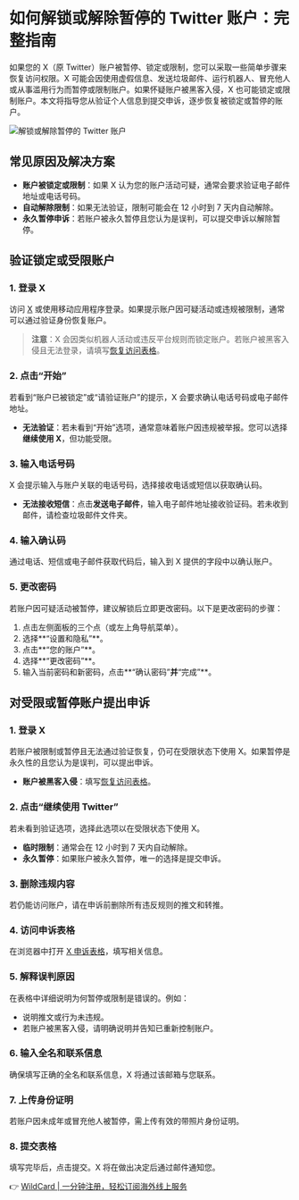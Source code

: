 # 如何解锁或解除暂停的 Twitter 账户：完整指南

如果您的 X（原 Twitter）账户被暂停、锁定或限制，您可以采取一些简单步骤来恢复访问权限。X 可能会因使用虚假信息、发送垃圾邮件、运行机器人、冒充他人或从事滥用行为而暂停或限制账户。如果怀疑账户被黑客入侵，X 也可能锁定或限制账户。本文将指导您从验证个人信息到提交申诉，逐步恢复被锁定或暂停的账户。

![解锁或解除暂停的 Twitter 账户](https://bbtdd.com/img/690904661281868.webp)

## 常见原因及解决方案

- **账户被锁定或限制**：如果 X 认为您的账户活动可疑，通常会要求验证电子邮件地址或电话号码。
- **自动解除限制**：如果无法验证，限制可能会在 12 小时到 7 天内自动解除。
- **永久暂停申诉**：若账户被永久暂停且您认为是误判，可以提交申诉以解除暂停。

## 验证锁定或受限账户

### 1. 登录 X
访问 [X](https://twitter.com/) 或使用移动应用程序登录。如果提示账户因可疑活动或违规被限制，通常可以通过验证身份恢复账户。

> **注意**：X 会因类似机器人活动或违反平台规则而锁定账户。若账户被黑客入侵且无法登录，请填写[恢复访问表格](https://help.twitter.com/en/forms/account-access/regain-access/hacked-or-compromised)。

### 2. 点击“开始”
若看到“账户已被锁定”或“请验证账户”的提示，X 会要求确认电话号码或电子邮件地址。

- **无法验证**：若未看到“开始”选项，通常意味着账户因违规被举报。您可以选择**继续使用 X**，但功能受限。

### 3. 输入电话号码
X 会提示输入与账户关联的电话号码，选择接收电话或短信以获取确认码。

- **无法接收短信**：点击**发送电子邮件**，输入电子邮件地址接收验证码。若未收到邮件，请检查垃圾邮件文件夹。

### 4. 输入确认码
通过电话、短信或电子邮件获取代码后，输入到 X 提供的字段中以确认账户。

### 5. 更改密码
若账户因可疑活动被暂停，建议解锁后立即更改密码。以下是更改密码的步骤：

1. 点击左侧面板的三个点（或左上角导航菜单）。
2. 选择**“设置和隐私”**。
3. 点击**“您的账户”**。
4. 选择**“更改密码”**。
5. 输入当前密码和新密码，点击**“确认密码”**并**“完成”**。

## 对受限或暂停账户提出申诉

### 1. 登录 X
若账户被限制或暂停且无法通过验证恢复，仍可在受限状态下使用 X。如果暂停是永久性的且您认为是误判，可以提出申诉。

- **账户被黑客入侵**：填写[恢复访问表格](https://help.twitter.com/en/forms/account-access/regain-access/hacked-or-compromised)。

### 2. 点击“继续使用 Twitter”
若未看到验证选项，选择此选项以在受限状态下使用 X。

- **临时限制**：通常会在 12 小时到 7 天内自动解除。
- **永久暂停**：如果账户被永久暂停，唯一的选择是提交申诉。

### 3. 删除违规内容
若仍能访问账户，请在申诉前删除所有违反规则的推文和转推。

### 4. 访问申诉表格
在浏览器中打开 [X 申诉表格](https://help.twitter.com/forms/general?subtopic=suspended)，填写相关信息。

### 5. 解释误判原因
在表格中详细说明为何暂停或限制是错误的。例如：

- 说明推文或行为未违规。
- 若账户被黑客入侵，请明确说明并告知已重新控制账户。

### 6. 输入全名和联系信息
确保填写正确的全名和联系信息，X 将通过该邮箱与您联系。

### 7. 上传身份证明
若账户因未成年或冒充他人被暂停，需上传有效的带照片身份证明。

### 8. 提交表格
填写完毕后，点击提交。X 将在做出决定后通过邮件通知您。

👉 [WildCard | 一分钟注册，轻松订阅海外线上服务](https://bbtdd.com/WildCard)